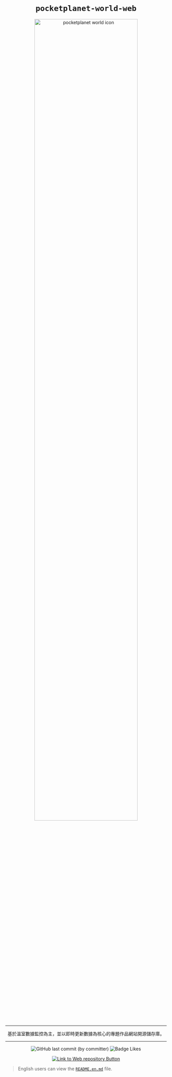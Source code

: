 <div align="center">

# `pocketplanet-world-web`

<img src="https://firebasestorage.googleapis.com/v0/b/pocketplanet.appspot.com/o/icon%2Flogo-zh.svg?alt=media&token=53b35a04-a8af-4a96-9ebe-bff68aa4f2e0" alt="pocketplanet world icon" width="80%">

---

基於溫室數據監控為主，並以即時更新數據為核心的專題作品網站開源儲存庫。

---

![GitHub last commit (by committer)](https://img.shields.io/github/last-commit/Raxytw/pocketplanet-world-web.svg?style=for-the-badge&labelColor=34a84d&color=268039) ![Badge Likes](https://img.shields.io/github/stars/Raxytw/pocketplanet-world-web.svg?style=for-the-badge&labelColor=d0ab23&color=b0901e&logoColor=white&logo=Trustpilot)

[![Link to Web repository Button]][Web repository Link]

[Link to Web repository Button]:https://img.shields.io/badge/前往_rasberry_pi_and_Arduino_uno_儲存庫_>-4ba2e9?style=for-the-badge
[Web repository Link]: https://github.com/pocketplanet/pocketplanet-world-

</div>

> English users can view the [`README.en.md`](https://github.com/Raxytw/pocketplanet-world-web/blob/main/README.en.md) file.